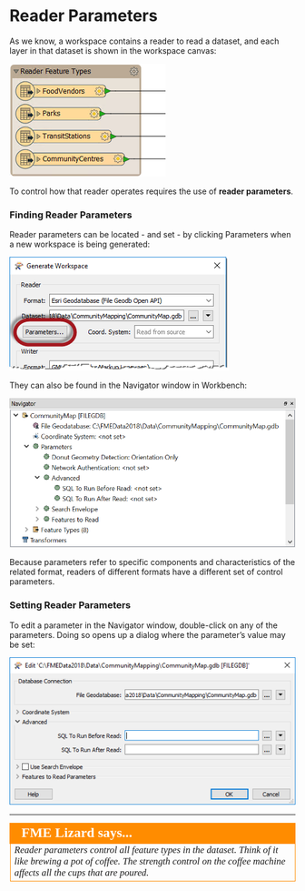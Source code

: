 # Reader Parameters ##
As we know, a workspace contains a reader to read a dataset, and each layer in that dataset is shown in the workspace canvas:

![](./Images/Img1.045.ReaderFTs.png)

To control how that reader operates requires the use of **reader parameters**.


### Finding Reader Parameters ###
Reader parameters can be located - and set - by clicking Parameters when a new workspace is being generated:

![](./Images/Img1.046.ReaderParamsGen.png)

They can also be found in the Navigator window in Workbench:

![](./Images/Img1.047.ReaderParamsNav.png)

Because parameters refer to specific components and characteristics of the related format, readers of different formats have a different set of control parameters.


### Setting Reader Parameters ###
To edit a parameter in the Navigator window, double-click on any of the parameters. Doing so opens up a dialog where the parameter’s value may be set:

![](./Images/Img1.048.ReaderParamsSet.png)

---

<!--Person X Says Section-->

<table style="border-spacing: 0px">
<tr>
<td style="vertical-align:middle;background-color:darkorange;border: 2px solid darkorange">
<i class="fa fa-quote-left fa-lg fa-pull-left fa-fw" style="color:white;padding-right: 12px;vertical-align:text-top"></i>
<span style="color:white;font-size:x-large;font-weight: bold;font-family:serif">FME Lizard says...</span>
</td>
</tr>

<tr>
<td style="border: 1px solid darkorange">
<span style="font-family:serif; font-style:italic; font-size:larger">
Reader parameters control all feature types in the dataset. Think of it like brewing a pot of coffee. The strength control on the coffee machine affects all the cups that are poured.
</span>
</td>
</tr>
</table>
